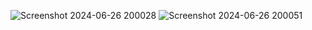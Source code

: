 ![Screenshot 2024-06-26 200028](https://github.com/daivat7263/whatsapp_clone/assets/53899850/0aefa214-ec81-440b-8f7b-96447fbb7c32)
![Screenshot 2024-06-26 200051](https://github.com/daivat7263/whatsapp_clone/assets/53899850/5e47e0db-ab8a-4ed0-af52-1299527b2ec4)
